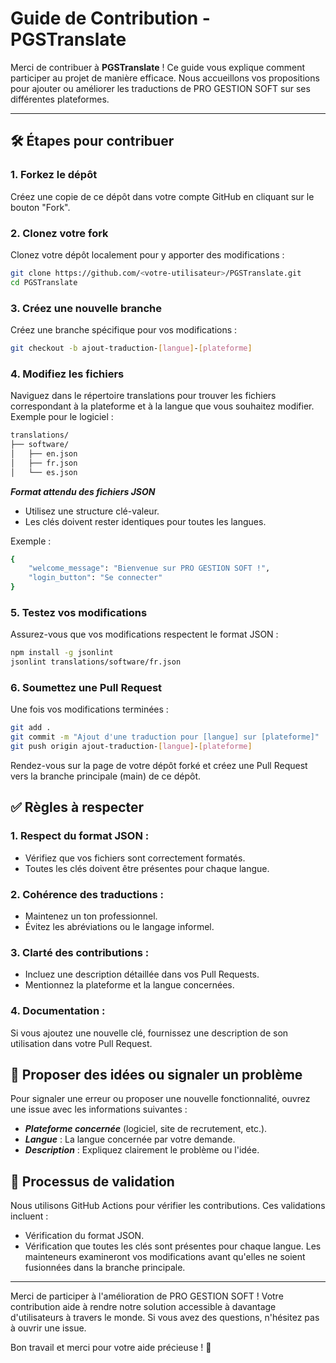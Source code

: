 # Guide de Contribution - PGSTranslate

Merci de contribuer à **PGSTranslate** ! Ce guide vous explique comment participer au projet de manière efficace. Nous accueillons vos propositions pour ajouter ou améliorer les traductions de PRO GESTION SOFT sur ses différentes plateformes.

---

## 🛠️ Étapes pour contribuer

### 1. **Forkez le dépôt**
Créez une copie de ce dépôt dans votre compte GitHub en cliquant sur le bouton "Fork".

### 2. **Clonez votre fork**
Clonez votre dépôt localement pour y apporter des modifications :

```bash
git clone https://github.com/<votre-utilisateur>/PGSTranslate.git
cd PGSTranslate
```

### 3. Créez une nouvelle branche
Créez une branche spécifique pour vos modifications :

```bash
git checkout -b ajout-traduction-[langue]-[plateforme]
```

### 4. Modifiez les fichiers
Naviguez dans le répertoire translations pour trouver les fichiers correspondant à la plateforme et à la langue que vous souhaitez modifier. Exemple pour le logiciel :

```bash
translations/
├── software/
│   ├── en.json
│   ├── fr.json
│   └── es.json
```

***Format attendu des fichiers JSON***
- Utilisez une structure clé-valeur.
- Les clés doivent rester identiques pour toutes les langues.

Exemple :
```bash
{
    "welcome_message": "Bienvenue sur PRO GESTION SOFT !",
    "login_button": "Se connecter"
}
```

### 5. Testez vos modifications
Assurez-vous que vos modifications respectent le format JSON :

```bash
npm install -g jsonlint
jsonlint translations/software/fr.json
```

### 6. Soumettez une Pull Request
Une fois vos modifications terminées :

```bash
git add .
git commit -m "Ajout d'une traduction pour [langue] sur [plateforme]"
git push origin ajout-traduction-[langue]-[plateforme]
```

Rendez-vous sur la page de votre dépôt forké et créez une Pull Request vers la branche principale (main) de ce dépôt.

## ✅ Règles à respecter
### 1. Respect du format JSON :
- Vérifiez que vos fichiers sont correctement formatés.
- Toutes les clés doivent être présentes pour chaque langue.

### 2. Cohérence des traductions :
- Maintenez un ton professionnel.
- Évitez les abréviations ou le langage informel.

### 3. Clarté des contributions :
- Incluez une description détaillée dans vos Pull Requests.
- Mentionnez la plateforme et la langue concernées.

### 4. Documentation :

Si vous ajoutez une nouvelle clé, fournissez une description de son utilisation dans votre Pull Request.

## 🚀 Proposer des idées ou signaler un problème
Pour signaler une erreur ou proposer une nouvelle fonctionnalité, ouvrez une issue avec les informations suivantes :

- ***Plateforme concernée*** (logiciel, site de recrutement, etc.).
- ***Langue*** : La langue concernée par votre demande.
- ***Description*** : Expliquez clairement le problème ou l'idée.


## 🔧 Processus de validation
Nous utilisons GitHub Actions pour vérifier les contributions. Ces validations incluent :

- Vérification du format JSON.
- Vérification que toutes les clés sont présentes pour chaque langue.
Les mainteneurs examineront vos modifications avant qu'elles ne soient fusionnées dans la branche principale.

---
Merci de participer à l'amélioration de PRO GESTION SOFT ! Votre contribution aide à rendre notre solution accessible à davantage d'utilisateurs à travers le monde. Si vous avez des questions, n'hésitez pas à ouvrir une issue.

Bon travail et merci pour votre aide précieuse ! 🚀
